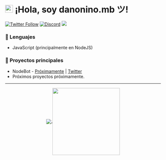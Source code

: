 # <img src="https://user-images.githubusercontent.com/57642291/115981321-b7a44c80-a58a-11eb-8109-79aa8bcf0698.gif" width="25px"> ¡Hola, soy danonino.mb ツ!

[![Twitter Follow](https://img.shields.io/twitter/follow/danonino_mb?logo=twitter&logoColor=white&color=blue&label=Twitter&style=for-the-badge)](https://twitter.com/alekitopi)
[![Discord](https://img.shields.io/discord/884547258643783771?logo=discord&logoColor=white&color=blue&label=Discord&style=for-the-badge)](https://discord.gg/vZtzhVMfZ4)
![](https://hit.yhype.me/github/profile?user_id=57642291)

### 🔧 Lenguajes
- JavaScript (principalmente en NodeJS)

### 👑 Proyectos principales
- NodeBot - [Próximamente](https://node-bot.xyz) | [Twitter](https://twitter.com/SoporteNode)
- Próximos proyectos próximamente.

---
<p align="center">
  <a href="https://discord.com/users/627150888653553665">
    <img align="center" src="https://lanyard-profile-readme.vercel.app/api/627150888653553665">
  </a>
  <a href="https://github.com/danonino-mb">
    <img align="center" height="218" src="https://github-readme-stats.vercel.app/api/top-langs/?username=danonino-mb&langs_count=6&include_all_commits=true&show_icons=truecount_private=true&layout=compact&theme=dark&hide_border=true&bg_color=1a1c1f&border_radius=10&custom_title=Lenguajes más usados">
  </a>
</p>
